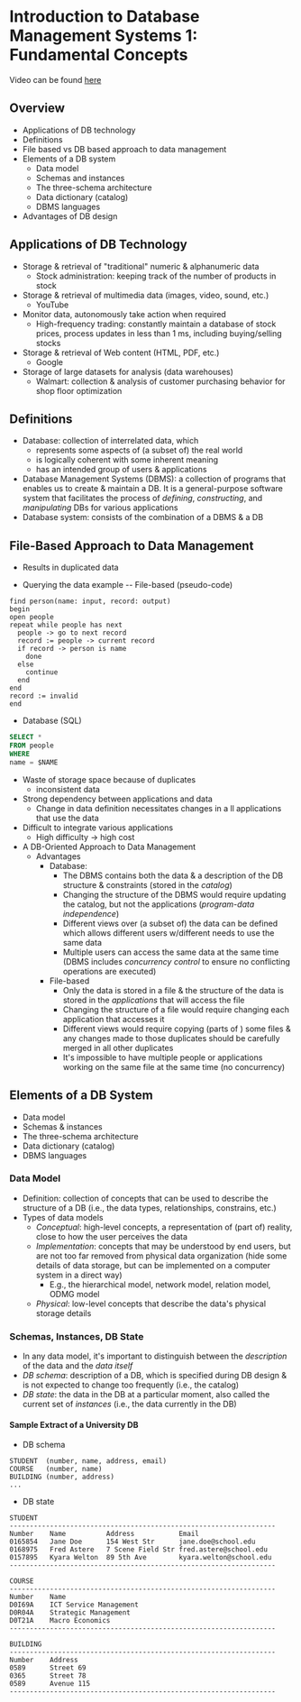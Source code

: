# Introduction to Database Management Systems 1: Fundamental Concepts

Video can be found [here](https://www.youtube.com/watch?v=6u2zsJOJ_GE)

## Overview

- Applications of DB technology
- Definitions
- File based vs DB based approach to data management
- Elements of a DB system
  - Data model
  - Schemas and instances
  - The three-schema architecture
  - Data dictionary (catalog)
  - DBMS languages
- Advantages of DB design

## Applications of DB Technology

- Storage & retrieval of "traditional" numeric & alphanumeric data
  - Stock administration: keeping track of the number of products in stock
- Storage & retrieval of multimedia data (images, video, sound, etc.)
  - YouTube
- Monitor data, autonomously take action when required
  - High-frequency trading: constantly maintain a database of stock prices,
    process updates in less than 1 ms, including buying/selling stocks
- Storage & retrieval of Web content (HTML, PDF, etc.)
  - Google
- Storage of large datasets for analysis (data warehouses)
  - Walmart: collection & analysis of customer purchasing behavior for shop
    floor optimization

## Definitions

- Database: collection of interrelated data, which
  - represents some aspects of (a subset of) the real world
  - is logically coherent with some inherent meaning
  - has an intended group of users & applications
- Database Management Systems (DBMS): a collection of programs that enables us
  to create & maintain a DB. It is a general-purpose software system that
  facilitates the process of *defining*, *constructing*, and *manipulating* DBs
  for various applications
- Database system: consists of the combination of a DBMS & a DB

## File-Based Approach to Data Management

- Results in duplicated data

- Querying the data example
  -- File-based (pseudo-code)
```
find person(name: input, record: output)
begin
open people
repeat while people has next
  people -> go to next record
  record := people -> current record
  if record -> person is name
    done
  else
    continue
  end
end
record := invalid
end
```

  - Database (SQL)

```sql
SELECT *
FROM people
WHERE
name = $NAME
```

- Waste of storage space because of duplicates
  - inconsistent data
- Strong dependency between applications and data
  - Change in data definition necessitates changes in a ll applications that
    use the data
- Difficult to integrate various applications
  - High difficulty -> high cost
- A DB-Oriented Approach to Data Management
  - Advantages
    - Database:
      - The DBMS contains both the data & a description of the DB structure &
        constraints (stored in the *catalog*)
      - Changing the structure of the DBMS would require updating the catalog, 
        but not the applications (*program-data independence*)
      - Different views over (a subset of) the data can be defined which allows
        different users w/different needs to use the same data
      - Multiple users can access the same data at the same time (DBMS includes
        *concurrency control* to ensure no conflicting operations are executed)
    - File-based
      - Only the data is stored in a file & the structure of the data is stored 
        in the *applications* that will access the file
      - Changing the structure of a file would require changing each 
        application that accesses it
      - Different views would require copying (parts of ) some files & any 
        changes made to those duplicates should be carefully merged in all other
        duplicates
      - It's impossible to have multiple people or applications working on the 
        same file at the same time (no concurrency)

## Elements of a DB System

- Data model
- Schemas & instances
- The three-schema architecture
- Data dictionary (catalog)
- DBMS languages

### Data Model

- Definition: collection of concepts that can be used to describe the structure
  of a DB (i.e., the data types, relationships, constrains, etc.)
- Types of data models
  - *Conceptual*: high-level concepts, a representation of (part of) reality,
    close to how the user perceives the data
  - *Implementation*: concepts that may be understood by end users, but are not
    too far removed from physical data organization (hide some details of data
    storage, but can be implemented on a computer system in a direct way)
    - E.g., the hierarchical model, network model, relation model, ODMG model
  - *Physical*: low-level concepts that describe the data's physical storage
    details

### Schemas, Instances, DB State

- In any data model, it's important to distinguish between the *description* of 
  the data and the *data itself*
- *DB schema*: description of a DB, which is specified during DB design & is
  not expected to change too frequently (i.e., the catalog)
- *DB state*: the data in the DB at a particular moment, also called the current
  set of *instances* (i.e., the data currently in the DB)

#### Sample Extract of a University DB

- DB schema

```
STUDENT  (number, name, address, email)
COURSE   (number, name)
BUILDING (number, address)
...
```

- DB state

```
STUDENT
------------------------------------------------------------------
Number    Name          Address           Email
0165854   Jane Doe      154 West Str      jane.doe@school.edu
0168975   Fred Astere   7 Scene Field Str fred.astere@school.edu
0157895   Kyara Welton  89 5th Ave        kyara.welton@school.edu
------------------------------------------------------------------

COURSE
------------------------------------------------------------------
Number    Name
D0I69A    ICT Service Management
D0R04A    Strategic Management
D0T21A    Macro Economics
------------------------------------------------------------------

BUILDING
------------------------------------------------------------------
Number    Address
0589      Street 69
0365      Street 78
0589      Avenue 115
------------------------------------------------------------------
```

